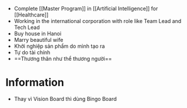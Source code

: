 - Complete [[Master Program]] in [[Artificial Intelligence]] for [[Healthcare]]
- Working in the international corporation with role like Team Lead and Tech Lead
- Buy house in Hanoi
- Marry beautiful wife
- Khởi nghiệp sản phẩm do mình tạo ra
- Tự do tài chính
- ==Thương thân như thể thương người==

# Information

- Thay vì Vision Board thì dùng Bingo Board